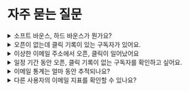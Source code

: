 # 자주 묻는 질문

<details>

<summary>소프트 바운스, 하드 바운스가 뭔가요?</summary>

이메일을 보낸다고 모두 잘 도착하는 것은 아닙니다. 일부는 도착하지 않기도 하죠. 이메일이 발송 실패되는 경우를 '반송, 바운스(Bounce)'라고 합니다. 바운스는 발송 실패 원인에 따라 '소프트 바운스(Soft bounce)'와 '하드 바운스(Hard bounce)'로 나뉩니다.&#x20;

* 소프트 바운스: 이메일을 '일시적으로 전달할 수 없는 경우'입니다.
* 하드바운스: 구독자의 이메일 계정 상태가 '이메일을 영구적으로 수신할 수 없는 경우(예: 탈퇴한 이메일 계정, 유효하지 않은 이메일 주소 등)'입니다.

바운스와 관련한 자세한 내용은 [이메일 상세 통계](../email/analytics/email-detailed-statistics.md#h\_01gfmfz4vxk1e8gds0mhbttyrm) 도움말에서 확인할 수 있습니다.

</details>

<details>

<summary>오픈이 없는데 클릭 기록이 있는 구독자가 있어요.</summary>

스티비의 \[오픈]은 구독자가 이메일을 열어본 경우에 추적됩니다. 다만 종종 \[오픈]기록은 없지만 이메일의 \[클릭]기록은 있는 구독자가 존재할 수 있습니다. 이런 경우는 크게 두가지 경우를 의심해볼 수 있습니다.

#### 이메일 본문에 삽입된 추적용 이미지가 로드되지 않았습니다.

스티비에서는 \[오픈] 추적을 위해 이메일 본문에 추적용 이미지를 삽입합니다. 대부분 문제가 없지만 종종 일부 수신 환경(예: 기업 메일, 아웃룩 등)에서는 임의로 추적용 이미지를 이메일 본문을 불러오는 과정에서 로드하지 않는 경우가 있습니다. 또는 종종 사용자의 설정에 따라 이미지를 불러오지 않는 경우도 있습니다. 이런 경우 실제로 구독자가 이메일을 열어봤지만 추적용 이미지를 불러오지 않았기 때문에 \[오픈]기록이 추적되지 않을 수 있습니다.\
\
\[오픈] 추적은 이루어지지 않았지만 실제로 구독자가 이메일을 열어본 경우이기 때문에 \[클릭]기록은 존재할 수 있습니다.

#### &#x20;수신 서비스의 스팸봇이 이메일 콘텐츠를 검사하는 과정에서 링크를 클릭했습니다.

수신 서비스(예: G메일, 네이버 등)들에서는 이메일 수신자에게 스팸 메일이 전달되지 않도록 자체적인 스팸 필터링 시스템을 통해 이메일이 스팸인지 아닌지 여부를 판단합니다. 이때 이메일의 내용의 스팸성 여부를 판단하기 위해 스팸봇이 이메일의 링크를 클릭하는 경우가 있습니다. 이런 경우 실제 구독자의 \[클릭] 이 아니지만 \[클릭]으로 추적되는 경우가 있습니다.\
\
스팸봇에 의한 \[클릭]추적을 방지하기 위해 주기적으로 \[클릭]기록을 확인하여 분류 기준을 업데이트하고 있습니다. 정확한 통계를 제공할 수 있도록 계속해서 노력하겠습니다.

</details>

<details>

<summary>이상한 이메일 주소에서 오픈, 클릭이 일어났어요</summary>

이메일을 보내고 나서 오픈, 클릭 기록을 확인했을 때 정상적이지 않은 도메인을 사용하는 구독자 임에도 불구하고 오픈, 클릭 기록이 존재하는 경우가 있습니다. 보통 이 문제는 대부분의 사람들이 많이 사용하는 도메인(예: gmail.com, naver.com)과 비슷한 도메인(예:gmai.com, nacer.com 등)을 사용하는 구독자인 경우가 많습니다.\
\
일반적으로 많이 사용하는 도메인과 비슷한 도메인을 특정 목적으로 구입해서 이 도메인을 사용하는 이메일 주소로 이메일 수신이 가능하도록 설정해 두는 경우가 있습니다. 비슷한 도메인을 구입해서 수신이 가능하도록 설정하는 목적은 스팸성 이메일 발송 또는 특정 정보 수집을 위한 목적 등 원인은 다양할 수 있습니다. \
\
따라서 정상적이지 않은 것으로 판단되는 이메일 주소는 [수신거부](../list/adding-managing-subscriber/manage-unsubscribe.md) 처리하거나 주소록에서 [완전히 삭제해](../list/adding-managing-subscriber/modify-subscriber-info.md#h\_01gfaz23xcpzghh2cbps07sm97) 앞으로 이메일이 발송되지 않도록 조치하는 것이 좋습니다.

</details>

<details>

<summary>일정 기간 동안 오픈, 클릭 기록이 없는 구독자를 확인하고 싶어요.</summary>

일정 기간 동안 오픈, 클릭 기록이 없는 구독자를 확인하는 방법은 두 가지가 있습니다. 하나는 \[주소록]에서 파일을 내려받은 뒤, 내려받은 파일에서 직접 필터해서 확인하는 방법이고, 나머지 하나는 \[세그먼트] 기능을 활용하는 방법입니다.&#x20;



**주소록에서 파일 내려받기**

💬 이 내용은 **스탠다드, 프로, 엔터프라이즈 요금제**에 해당하는 도움말입니다.

1. 확인하고 싶은 \[주소록]을 선택합니다.
2. \[구독자 목록 → 내려받기 → 구독자별 통계 내려받기]를 눌러 파일을 내려 받습니다.
3. 파일에서 '오픈, 클릭' 필드 값이 0인 구독자를 필터해 조회합니다.



**세그먼트 기능 활용하기**

💬 이 내용은 **프로, 엔터프라이즈 요금제**에 해당하는 도움말입니다.

1. 확인하고 싶은 \[주소록]을 선택합니다.
2. \[주소록 → 세그먼트 → 새로 만들기]를 눌러 세그먼트를 생성합니다.
3. '구독자 활동'에서 '오픈 안함, 클릭 안함'을 조건으로 구독자를 필터해 조회합니다.

</details>

<details>

<summary>이메일 통계는 얼마 동안 추적되나요?</summary>

이메일 통계는 계속해서 집계되며 따로 정해진 기간은 없습니다.\
\
**\*주의:** 이메일을 발송한 뒤에 구독자 정보를 삭제하게 된다면 통계 기록에 문제가 생길 수 있습니다. 스티비의 이메일 통계는 구독자를 기준으로 기록됩니다.  오픈, 클릭 이벤트가 발생했을 때 기록할 구독자 정보가 주소록에 존재하지 않는다면 통계를 기록할 대상이 사라져 결과 표시에 문제가 발생합니다.&#x20;

</details>

<details>

<summary>다른 사용자의 이메일 지표를 확인할 수 있나요?</summary>

나와 비슷한 다른 스티비 사용자들의 평균 이메일 성과를 확인하여 이메일 마케팅 성과 지표를 분석할 수 있습니다. [통계 벤치마크](https://benchmark.stibee.com/)를 참고해 주세요.

</details>
